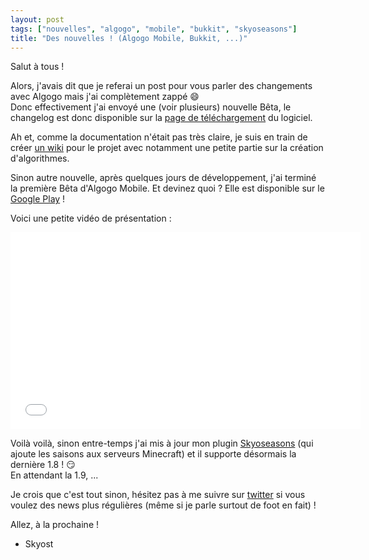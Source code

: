 ```yaml
---
layout: post
tags: ["nouvelles", "algogo", "mobile", "bukkit", "skyoseasons"]
title: "Des nouvelles ! (Algogo Mobile, Bukkit, ...)"
---
```


Salut à tous !

Alors, j'avais dit que je referai un post pour vous parler des changements avec Algogo mais j'ai complètement zappé :smile:<br />
Donc effectivement j'ai envoyé une (voir plusieurs) nouvelle Bêta, le changelog est donc disponible sur la [page de téléchargement](https://github.com/Skyost/Algogo/releases) du logiciel.

Ah et, comme la documentation n'était pas très claire, je suis en train de créer [un wiki](https://github.com/Skyost/Algogo/wiki) pour le projet avec notamment une petite partie sur la création d'algorithmes.

Sinon autre nouvelle, après quelques jours de développement, j'ai terminé la première Bêta d'Algogo Mobile. Et devinez quoi ? Elle est disponible sur le [Google Play](https://play.google.com/store/apps/details?id=fr.skyost.algo.mobile) !

Voici une petite vidéo de présentation :

<iframe src="//www.youtube.com/embed/yEG3LpRpKfQ" width="560" height="315" frameborder="0"></iframe>

Voilà voilà, sinon entre-temps j'ai mis à jour mon plugin [Skyoseasons](http://www.skyoseasons.cf/) (qui ajoute les saisons aux serveurs Minecraft) et il supporte désormais la dernière 1.8 ! :smirk:<br />
En attendant la 1.9, ...

Je crois que c'est tout sinon, hésitez pas à me suivre sur [twitter](https://twitter.com/SkyostDev) si vous voulez des news plus régulières (même si je parle surtout de foot en fait) !

Allez, à la prochaine !<br />
- Skyost
